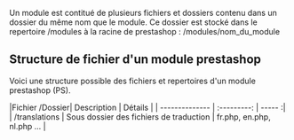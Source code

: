 
Un module est contitué de plusieurs fichiers et dossiers contenu dans un dossier du même nom que le module. Ce dossier est stocké dans le repertoire /modules à la racine de prestashop : /modules/nom_du_module
## Structure de fichier d'un module prestashop
Voici une structure possible des fichiers et repertoires d'un module prestashop (PS).

|Fichier /Dossier| Description | Détails |
| -------------- | :---------: | ----- :|
| /translations | Sous dossier des fichiers de traduction | fr.php, en.php, nl.php ... |
